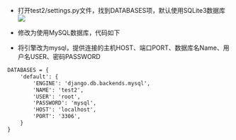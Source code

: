 - 打开test2/settings.py文件，找到DATABASES项，默认使用SQLite3数据库
![](https://i.loli.net/2019/09/24/y6oelcVk94g2Laf.png)

- 修改为使用MySQL数据库，代码如下
- 将引擎改为mysql，提供连接的主机HOST、端口PORT、数据库名Name、用户名USER、密码PASSWORD
```html
DATABASES = {
    'default': {
        'ENGINE': 'django.db.backends.mysql',
        'NAME': 'test2',
        'USER': 'root',
        'PASSWORD': 'mysql',
        'HOST': 'localhost',
        'PORT': '3306',
    }
}
```
